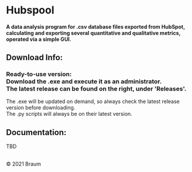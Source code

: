 # Hubspool
#### A data analysis program for .csv database files exported from HubSpot, calculating and exporting several quantitative and qualitative metrics, operated via a simple GUI. 

## Download Info: <br>
<h3> Ready-to-use version: <br>
Download the .exe and execute it as an administrator. <br>
The latest release can be found on the right, under 'Releases'. </h3>

The .exe will be updated on demand, so always check the latest release version before downloading. <br>
The .py scripts will always be on their latest version.

## Documentation: <br>
TBD

<br>
© 2021 Braum
